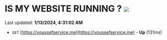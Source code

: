 # IS MY WEBSITE RUNNING ? [![](https://img.shields.io/static/v1?label=Sponsor&message=%E2%9D%A4&logo=GitHub&color=%23fe8e86)](https://github.com/sponsors/<username>)

Last updated: **1/13/2024, 4:31:02 AM**

- `GET` [https://youssefservice.me](https://youssefservice.me) - **Up** (131ms)

